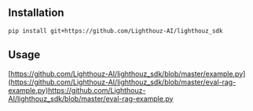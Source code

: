 ## Installation
```pip install git+https://github.com/Lighthouz-AI/lighthouz_sdk```

## Usage
[https://github.com/Lighthouz-AI/lighthouz_sdk/blob/master/example.py](https://github.com/Lighthouz-AI/lighthouz_sdk/blob/master/eval-rag-example.py)https://github.com/Lighthouz-AI/lighthouz_sdk/blob/master/eval-rag-example.py
